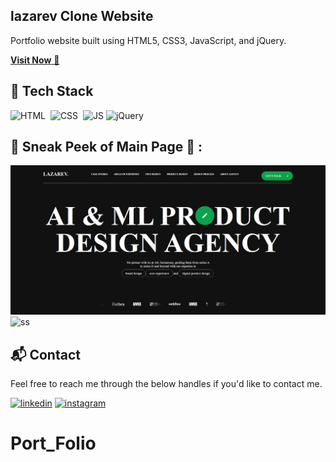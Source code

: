 ## lazarev Clone Website 
Portfolio website built using HTML5, CSS3, JavaScript, and jQuery.

<a href="https://dev-tanish.github.io/Clone_of_lazarev/" target="_blank">**Visit Now** 🚀</a>


## 📌 Tech Stack
![HTML](https://img.shields.io/badge/html5%20-%23E34F26.svg?&style=for-the-badge&logo=html5&logoColor=white)&nbsp;
![CSS](https://img.shields.io/badge/css3%20-%231572B6.svg?&style=for-the-badge&logo=css3&logoColor=white)&nbsp;
![JS](https://img.shields.io/badge/javascript%20-%23323330.svg?&style=for-the-badge&logo=javascript&logoColor=%23F7DF1E)
<img alt="jQuery" src="https://img.shields.io/badge/jquery-%230769AD.svg?style=for-the-badge&logo=jquery&logoColor=white"/>

## 📌 Sneak Peek of Main Page 🙈 :
![mockup720](https://github.com/Dev-Tanish/Clone_of_lazarev/blob/main/Screenshot%202024-07-08%20174558.png)
![ss]()


<h2>📬 Contact</h2>

Feel free to reach me through the below handles if you'd like to contact me.

[![linkedin](https://img.shields.io/badge/LinkedIn-0077B5?style=for-the-badge&logo=linkedin&logoColor=white)](https://www.linkedin.com/in/tanish-vishwakarma-569760278/)
[![instagram](https://img.shields.io/badge/Instagram-E4405F?style=for-the-badge&logo=instagram&logoColor=white)](https://www.instagram.com/_code_snipper/)
# Port_Folio
